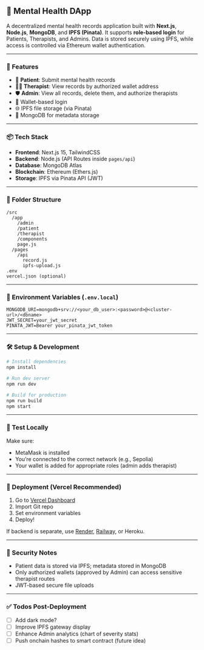 ## 🧠 Mental Health DApp

A decentralized mental health records application built with **Next.js**, **Node.js**, **MongoDB**, and **IPFS (Pinata)**. It supports **role-based login** for Patients, Therapists, and Admins. Data is stored securely using IPFS, while access is controlled via Ethereum wallet authentication.

---

### 🚀 Features

* 🧝 **Patient**: Submit mental health records
* 👩‍⚕️ **Therapist**: View records by authorized wallet address
* 🛡️ **Admin**: View all records, delete them, and authorize therapists
* 🔐 Wallet-based login
* 🌐 IPFS file storage (via Pinata)
* 🢾 MongoDB for metadata storage

---

### 📦 Tech Stack

* **Frontend**: Next.js 15, TailwindCSS
* **Backend**: Node.js (API Routes inside `pages/api`)
* **Database**: MongoDB Atlas
* **Blockchain**: Ethereum (Ethers.js)
* **Storage**: IPFS via Pinata API (JWT)

---

### 📁 Folder Structure

```
/src
  /app
    /admin
    /patient
    /therapist
    /components
    page.js
  /pages
    /api
      record.js
      ipfs-upload.js
.env
vercel.json (optional)
```

---

### 🔑 Environment Variables (`.env.local`)

```env
MONGODB_URI=mongodb+srv://<your_db_user>:<password>@<cluster-url>/<dbname>
JWT_SECRET=your_jwt_secret
PINATA_JWT=Bearer your_pinata_jwt_token
```

---

### 🛠️ Setup & Development

```bash
# Install dependencies
npm install

# Run dev server
npm run dev

# Build for production
npm run build
npm start
```

---

### 🧪 Test Locally

Make sure:

* MetaMask is installed
* You’re connected to the correct network (e.g., Sepolia)
* Your wallet is added for appropriate roles (admin adds therapist)

---

### 🚀 Deployment (Vercel Recommended)

1. Go to [Vercel Dashboard](https://vercel.com)
2. Import Git repo
3. Set environment variables
4. Deploy!

If backend is separate, use [Render](https://render.com), [Railway](https://railway.app), or Heroku.

---

### 🔐 Security Notes

* Patient data is stored via IPFS; metadata stored in MongoDB
* Only authorized wallets (approved by Admin) can access sensitive therapist routes
* JWT-based secure file uploads

---

### ✅ Todos Post-Deployment

* [ ] Add dark mode?
* [ ] Improve IPFS gateway display
* [ ] Enhance Admin analytics (chart of severity stats)
* [ ] Push onchain hashes to smart contract (future idea)
